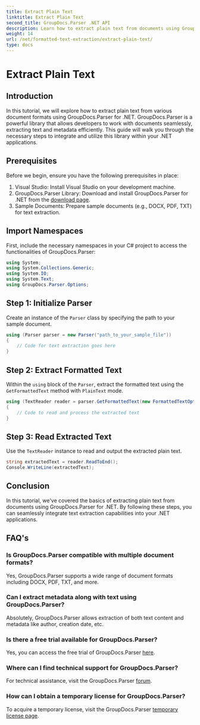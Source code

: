 ```yaml
---
title: Extract Plain Text
linktitle: Extract Plain Text
second_title: GroupDocs.Parser .NET API
description: Learn how to extract plain text from documents using GroupDocs.Parser for .NET. Easy steps for integrating text extraction in your applications.
weight: 14
url: /net/formatted-text-extraction/extract-plain-text/
type: docs
---
```

# Extract Plain Text

## Introduction
In this tutorial, we will explore how to extract plain text from various document formats using GroupDocs.Parser for .NET. GroupDocs.Parser is a powerful library that allows developers to work with documents seamlessly, extracting text and metadata efficiently. This guide will walk you through the necessary steps to integrate and utilize this library within your .NET applications.
## Prerequisites
Before we begin, ensure you have the following prerequisites in place:
1. Visual Studio: Install Visual Studio on your development machine.
2. GroupDocs.Parser Library: Download and install GroupDocs.Parser for .NET from the [download page](https://releases.groupdocs.com/parser/net/).
3. Sample Documents: Prepare sample documents (e.g., DOCX, PDF, TXT) for text extraction.

## Import Namespaces
First, include the necessary namespaces in your C# project to access the functionalities of GroupDocs.Parser:
```csharp
using System;
using System.Collections.Generic;
using System.IO;
using System.Text;
using GroupDocs.Parser.Options;
```
## Step 1: Initialize Parser
Create an instance of the `Parser` class by specifying the path to your sample document.
```csharp
using (Parser parser = new Parser("path_to_your_sample_file"))
{
    // Code for text extraction goes here
}
```
## Step 2: Extract Formatted Text
Within the `using` block of the `Parser`, extract the formatted text using the `GetFormattedText` method with `PlainText` mode.
```csharp
using (TextReader reader = parser.GetFormattedText(new FormattedTextOptions(FormattedTextMode.PlainText)))
{
    // Code to read and process the extracted text
}
```
## Step 3: Read Extracted Text
Use the `TextReader` instance to read and output the extracted plain text.
```csharp
string extractedText = reader.ReadToEnd();
Console.WriteLine(extractedText);
```

## Conclusion
In this tutorial, we've covered the basics of extracting plain text from documents using GroupDocs.Parser for .NET. By following these steps, you can seamlessly integrate text extraction capabilities into your .NET applications.

## FAQ's
### Is GroupDocs.Parser compatible with multiple document formats?
Yes, GroupDocs.Parser supports a wide range of document formats including DOCX, PDF, TXT, and more.
### Can I extract metadata along with text using GroupDocs.Parser?
Absolutely, GroupDocs.Parser allows extraction of both text content and metadata like author, creation date, etc.
### Is there a free trial available for GroupDocs.Parser?
Yes, you can access the free trial of GroupDocs.Parser [here](https://releases.groupdocs.com/).
### Where can I find technical support for GroupDocs.Parser?
For technical assistance, visit the GroupDocs.Parser [forum](https://forum.groupdocs.com/c/parser/17).
### How can I obtain a temporary license for GroupDocs.Parser?
To acquire a temporary license, visit the GroupDocs.Parser [temporary license page](https://purchase.groupdocs.com/temporary-license/).

